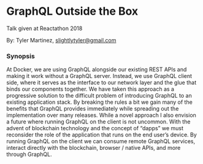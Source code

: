 # GraphQL Outside the Box

Talk given at Reactathon 2018

By: Tyler Martinez, slightlytyler@gmail.com

### Synopsis

At Docker, we are using GraphQL alongside our existing REST APIs and making it work without a GraphQL server. Instead, we use GraphQL client side, where it serves as the interface to our network layer and the glue that binds our components together. We have taken this approach as a progressive solution to the difficult problem of introducing GraphQL to an existing application stack. By breaking the rules a bit we gain many of the benefits that GraphQL provides immediately while spreading out the implementation over many releases. While a novel approach I also envision a future where running GraphQL on the client is not uncommon. With the advent of blockchain technology and the concept of “dapps” we must reconsider the role of the application that runs on the end user’s device. By running GraphQL on the client we can consume remote GraphQL services, interact directly with the blockchain, browser / native APIs, and more through GraphQL.
